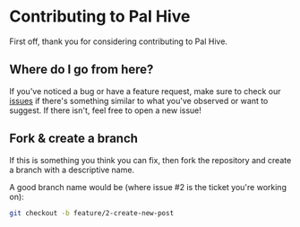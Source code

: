 # Contributing to Pal Hive
First off, thank you for considering contributing to Pal Hive.


## Where do I go from here?
If you've noticed a bug or have a feature request, make sure to check our [issues](https://github.com/pratham-jaiswal/pal-hive/issues) if there's something similar to what you've observed or want to suggest. If there isn't, feel free to open a new issue!


## Fork & create a branch
If this is something you think you can fix, then fork the repository and create a branch with a descriptive name.

A good branch name would be (where issue #2 is the ticket you're working on):

```bash
git checkout -b feature/2-create-new-post
```
